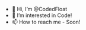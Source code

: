 - 👋 Hi, I’m @CodedFloat
- 👀 I’m interested in Code!
- 📫 How to reach me - Soon!

<!---
CodedFloat/CodedFloat is a ✨ special ✨ repository because its `README.md` (this file) appears on your GitHub profile.
You can click the Preview link to take a look at your changes.
--->
